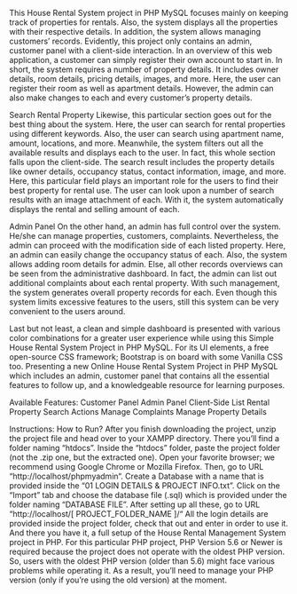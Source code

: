 This House Rental System project in PHP MySQL focuses mainly on keeping track of properties for rentals. Also, the system displays all the properties with their respective details. In addition, the system allows managing customers’ records. Evidently, this project only contains an admin, customer panel with a client-side interaction. In an overview of this web application, a customer can simply register their own account to start in. In short, the system requires a number of property details. It includes owner details, room details, pricing details, images, and more. Here, the user can register their room as well as apartment details. However, the admin can also make changes to each and every customer’s property details.

Search Rental Property
Likewise, this particular section goes out for the best thing about the system. Here, the user can search for rental properties using different keywords. Also, the user can search using apartment name, amount, locations, and more. Meanwhile, the system filters out all the available results and displays each to the user. In fact, this whole section falls upon the client-side. The search result includes the property details like owner details, occupancy status, contact information, image, and more. Here, this particular field plays an important role for the users to find their best property for rental use. The user can look upon a number of search results with an image attachment of each. With it, the system automatically displays the rental and selling amount of each.

Admin Panel
On the other hand, an admin has full control over the system. He/she can manage properties, customers, complaints. Nevertheless, the admin can proceed with the modification side of each listed property. Here, an admin can easily change the occupancy status of each. Also, the system allows adding room details for admin. Else, all other records overviews can be seen from the administrative dashboard. In fact, the admin can list out additional complaints about each rental property. With such management, the system generates overall property records for each. Even though this system limits excessive features to the users, still this system can be very convenient to the users around.

Last but not least, a clean and simple dashboard is presented with various color combinations for a greater user experience while using this Simple House Rental System Project in PHP MySQL. For its UI elements, a free open-source CSS framework; Bootstrap is on board with some Vanilla CSS too. Presenting a new Online House Rental System Project in PHP MySQL which includes an admin, customer panel that contains all the essential features to follow up, and a knowledgeable resource for learning purposes.

Available Features:
Customer Panel
Admin Panel
Client-Side
List Rental Property
Search Actions
Manage Complaints
Manage Property Details

Instructions: How to Run?
After you finish downloading the project, unzip the project file and head over to your XAMPP directory.
There you’ll find a folder naming “htdocs”.
Inside the “htdocs” folder, paste the project folder (not the .zip one, but the extracted one).
Open your favorite browser; we recommend using Google Chrome or Mozilla Firefox.
Then, go to URL “http://localhost/phpmyadmin“.
Create a Database with a name that is provided inside the “01 LOGIN DETAILS & PROJECT INFO.txt”.
Click on the “Import” tab and choose the database file (.sql) which is provided under the folder naming “DATABASE FILE”.
After setting up all these, go to URL “http://localhost/[ PROJECT_FOLDER_NAME ]/“
All the login details are provided inside the project folder, check that out and enter in order to use it.
And there you have it, a full setup of the House Rental Management System project in PHP. For this particular PHP project, PHP Version 5.6 or Newer is required because the project does not operate with the oldest PHP version. So, users with the oldest PHP version (older than 5.6) might face various problems while operating it. As a result, you’ll need to manage your PHP version (only if you’re using the old version) at the moment.
